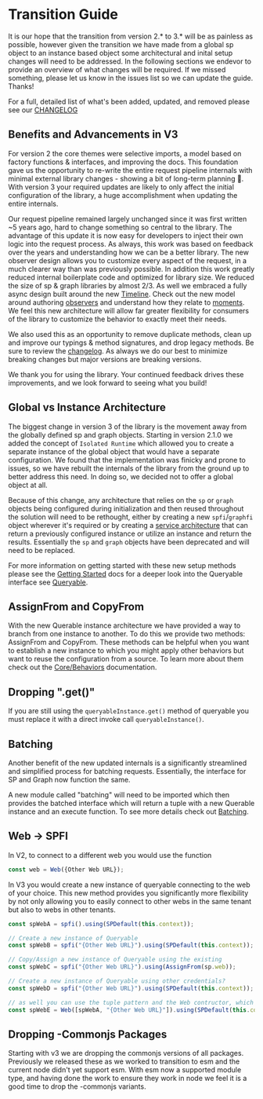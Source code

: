 # Transition Guide

It is our hope that the transition from version 2.\* to 3.\* will be as painless as possible, however given the transition we have made from a global sp object to an instance based object some architectural and inital setup changes will need to be addressed. In the following sections we endevor to provide an overview of what changes will be required. If we missed something, please let us know in the issues list so we can update the guide. Thanks!

For a full, detailed list of what's been added, updated, and removed please see our [CHANGELOG](https://github.com/pnp/pnpjs/blob/main/CHANGELOG.md)

## Benefits and Advancements in V3

For version 2 the core themes were selective imports, a model based on factory functions & interfaces, and improving the docs. This foundation gave us the opportunity to re-write the entire request pipeline internals with minimal external library changes - showing a bit of long-term planning 🙂. With version 3 your required updates are likely to only affect the initial configuration of the library, a huge accomplishment when updating the entire internals.

Our request pipeline remained largely unchanged since it was first written ~5 years ago, hard to change something so central to the library. The advantage of this update it is now easy for developers to inject their own logic into the request process. As always, this work was based on feedback over the years and understanding how we can be a better library. The new observer design allows you to customize every aspect of the request, in a much clearer way than was previously possible. In addition this work greatly reduced internal boilerplate code and optimized for library size. We reduced the size of sp & graph libraries by almost 2/3. As well we embraced a fully async design built around the new [Timeline](core/timeline.md). Check out the new model around authoring [observers](core/observers.md) and understand how they relate to [moments](core/moments.md). We feel this new architecture will allow far greater flexibility for consumers of the library to customize the behavior to exactly meet their needs.

We also used this as an opportunity to remove duplicate methods, clean up and improve our typings & method signatures, and drop legacy methods. Be sure to review the [changelog](https://github.com/pnp/pnpjs/blob/version-3/CHANGELOG.md). As always we do our best to minimize breaking changes but major versions are breaking versions.

We thank you for using the library. Your continued feedback drives these improvements, and we look forward to seeing what you build!

## Global vs Instance Architecture

The biggest change in version 3 of the library is the movement away from the globally defined sp and graph objects. Starting in version 2.1.0 we added the concept of `Isolated Runtime` which allowed you to create a separate instance of the global object that would have a separate configuration. We found that the implementation was finicky and prone to issues, so we have rebuilt the internals of the library from the ground up to better address this need. In doing so, we decided not to offer a global object at all.

Because of this change, any architecture that relies on the `sp` or `graph` objects being configured during initialization and then reused throughout the solution will need to be rethought, either by creating a new `spfi`/`graphfi` object wherever it's required or by creating a [service architecture](./getting-started/#establish-context-within-an-spfx-service) that can return a previously configured instance or utilize an instance and return the results. Essentially the `sp` and `graph` objects have been deprecated and will need to be replaced.

For more information on getting started with these new setup methods please see the [Getting Started](./getting-started.md) docs for a deeper look into the Queryable interface see [Queryable](./queryable/queryable.md).

## AssignFrom and CopyFrom

With the new Querable instance architecture we have provided a way to branch from one instance to another. To do this we provide two methods: AssignFrom and CopyFrom. These methods can be helpful when you want to establish a new instance to which you might apply other behaviors but want to reuse the configuration from a source. To learn more about them check out the [Core/Behaviors](./core/behaviors.md) documentation.

## Dropping ".get()"

If you are still using the `queryableInstance.get()` method of queryable you must replace it with a direct invoke call `queryableInstance()`.

## Batching

Another benefit of the new updated internals is a significantly streamlined and simplified process for batching requests. Essentially, the interface for SP and Graph now function the same.

A new module called "batching" will need to be imported which then provides the batched interface which will return a tuple with a new Querable instance and an execute function. To see more details check out [Batching](./concepts/batching.md).

## Web -> SPFI

In V2, to connect to a different web you would use the function

```TypeScript
const web = Web({Other Web URL});
```

In V3 you would create a new instance of queryable connecting to the web of your choice. This new method provides you significantly more flexibility by not only allowing you to easily connect to other webs in the same tenant but also to webs in other tenants.

```TypeScript
const spWebA = spfi().using(SPDefault(this.context));

// Create a new instance of Queryable
const spWebB = spfi("{Other Web URL}").using(SPDefault(this.context));

// Copy/Assign a new instance of Queryable using the existing
const spWebC = spfi("{Other Web URL}").using(AssignFrom(sp.web));

// Create a new instance of Queryable using other credentials?
const spWebD = spfi("{Other Web URL}").using(SPDefault(this.context));

// as well you can use the tuple pattern and the Web contructor, which will copy all the observers from the object but set the url to the one provided
const spWebE = Web([spWebA, "{Other Web URL}"]).using(SPDefault(this.context));
```

## Dropping -Commonjs Packages

Starting with v3 we are dropping the commonjs versions of all packages. Previously we released these as we worked to transition to esm and the current node didn't yet support esm. With esm now a supported module type, and having done the work to ensure they work in node we feel it is a good time to drop the -commonjs variants.
